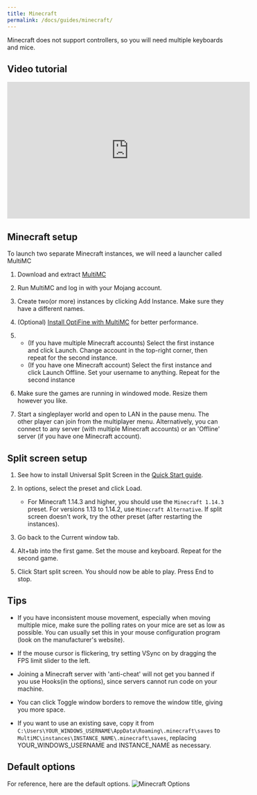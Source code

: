 ```yaml
---
title: Minecraft
permalink: /docs/guides/minecraft/
---
```


Minecraft does not support controllers, so you will need multiple keyboards and mice.

## Video tutorial
<div class="embed-container">
  <iframe 
          width="560" 
          height="315" 
          src="https://www.youtube-nocookie.com/embed/nOvlsMehzjk" 
          frameborder="0" 
          allow="accelerometer; 
                 autoplay; 
                 encrypted-media; 
                 gyroscope; 
                 picture-in-picture" 
          allowfullscreen="allowfullscreen">
  </iframe>
</div>

## Minecraft setup
To launch two separate Minecraft instances, we will need a launcher called MultiMC
1. Download and extract [MultiMC](https://multimc.org/#Download)

1. Run MultiMC and log in with your Mojang account.

1. Create two(or more) instances by clicking Add Instance. Make sure they have a different names.

1. (Optional) [Install OptiFine with MultiMC](https://github.com/MultiMC/MultiMC5/wiki/MultiMC-and-OptiFine) for better performance.

1. * (If you have multiple Minecraft accounts) Select the first instance and click Launch. Change account in the top-right corner, then repeat for the second instance.
   * (If you have one Minecraft account) Select the first instance and click Launch Offline. Set your username to anything. Repeat for the second instance

1. Make sure the games are running in windowed mode. Resize them however you like.

1. Start a singleplayer world and open to LAN in the pause menu. The other player can join from the multiplayer menu. Alternatively, you can connect to any server (with multiple Minecraft accounts) or an 'Offline' server (if you have one Minecraft account).


## Split screen setup
1. See how to install Universal Split Screen in the [Quick Start guide](https://universalsplitscreen.github.io/docs/quickstart/).

1. In options, select the preset and click Load.
    * For Minecraft 1.14.3 and higher, you should use the `Minecraft 1.14.3` preset. For versions 1.13 to 1.14.2, use `Minecraft Alternative`. If split screen doesn't work, try the other preset (after restarting the instances).

1. Go back to the Current window tab.

1. Alt+tab into the first game. Set the mouse and keyboard. Repeat for the second game.

1. Click Start split screen. You should now be able to play. Press End to stop.


## Tips
 * If you have inconsistent mouse movement, especially when moving multiple mice, make sure the polling rates on your mice are set as low as possible. You can usually set this in your mouse configuration program (look on the manufacturer's website).
 
 * If the mouse cursor is flickering, try setting VSync on by dragging the FPS limit slider to the left.
 
 * Joining a Minecraft server with 'anti-cheat' will not get you banned if you use Hooks(in the options), since servers cannot run code on your machine.
 
 * You can click Toggle window borders to remove the window title, giving you more space.
 
 * If you want to use an existing save, copy it from `C:\Users\YOUR_WINDOWS_USERNAME\AppData\Roaming\.minecraft\saves` to `MultiMC\instances\INSTANCE_NAME\.minecraft\saves`, replacing YOUR_WINDOWS_USERNAME and INSTANCE_NAME as necessary.


## Default options
For reference, here are the default options.
![Minecraft Options](https://raw.githubusercontent.com/UniversalSplitScreen/UniversalSplitScreen.github.io/master/img/minecraft_options.png)
